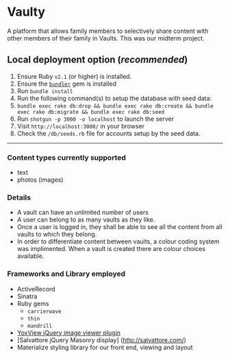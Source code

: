 # Vaulty
A platform that allows family members to selectively share content with other members of their family in Vaults. This was our midterm project.

## Local deployment option (_recommended_)
1. Ensure Ruby `v2.1` (or higher) is installed.
1. Ensure the [`bundler`](http://bundler.io) gem is installed
1. Run `bundle install`
1. Run the following command(s) to setup the database with seed data:
  1. `bundle exec rake db:drop && bundle exec rake db:create && bundle exec rake db:migrate && bundle exec rake db:seed`
1. Run `shotgun -p 3000 -o localhost` to launch the server
1. Visit `http://localhost:3000/` in your browser
1. Check the `/db/seeds.rb` file for accounts setup by the seed data.

----

### Content types currently supported
- text
- photos (images)

### Details
- A vault can have an unlimited number of users
- A user can belong to as many vaults as they like.
- Once a user is logged in, they shall be able to see all the content from all vaults to which they belong.
- In order to differentiate content between vaults, a colour coding system was implimented. When a vault is created there are colour choices available.

### Frameworks and Library employed
- ActiveRecord
- Sinatra
- Ruby gems
  - `carrierwave`
  - `thin`
  - `mandrill`
- [YoxView jQuery image viewer plugin](http://www.yoxigen.com/yoxview/)
- [Salvattore jQuery Masonry display] (http://salvattore.com/)
- Materialize styling library for our front end, viewing and layout
